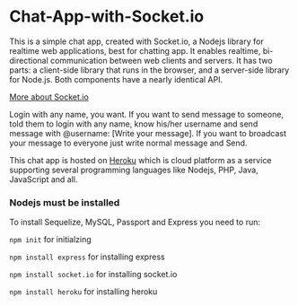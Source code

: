 # Chat-App-with-Socket.io

This is a simple chat app, created with Socket.io, a Nodejs library for realtime web applications, best for chatting app. It enables realtime, bi-directional communication between web clients and servers. It has two parts: a client-side library that runs in the browser, and a server-side library for Node.js. Both components have a nearly identical API.

[More about Socket.io](https://socket.io)

Login with any name, you want. If you want to send message to someone, told them to login with any name, know his/her username and send message with @username: [Write your message]. 
If you want to broadcast your message to everyone just write normal message and Send.

This chat app is hosted on [Heroku](https://www.heroku.com/) which is cloud platform as a service supporting several programming languages like Nodejs, PHP, Java, JavaScript and all.

### Nodejs must be installed

To install Sequelize, MySQL, Passport and Express you need to run:

`npm init` for initialzing

`npm install express` for installing express

`npm install socket.io` for installing socket.io

`npm install heroku` for installing heroku
